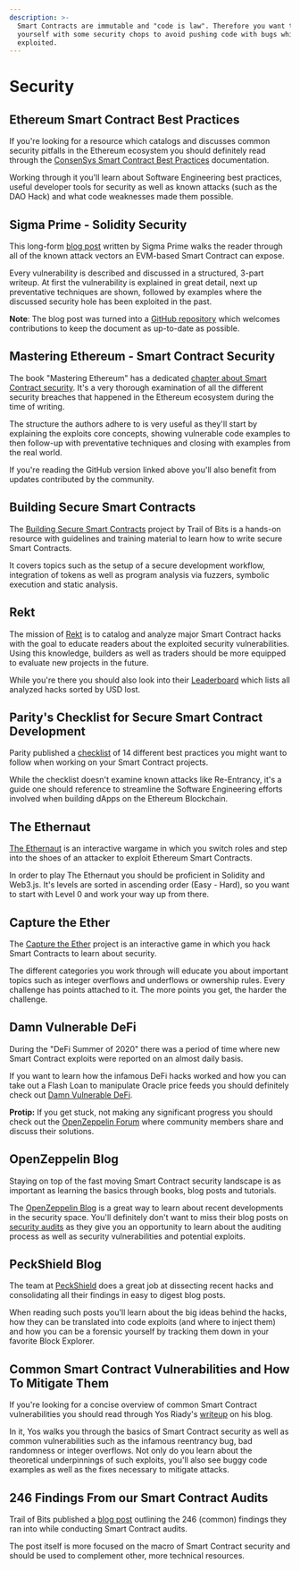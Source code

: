 ```yaml
---
description: >-
  Smart Contracts are immutable and "code is law". Therefore you want to arm
  yourself with some security chops to avoid pushing code with bugs which can be
  exploited.
---
```


# Security

## Ethereum Smart Contract Best Practices

If you're looking for a resource which catalogs and discusses common security pitfalls in the Ethereum ecosystem you should definitely read through the [ConsenSys Smart Contract Best Practices](https://consensys.github.io/smart-contract-best-practices/) documentation.

Working through it you'll learn about Software Engineering best practices, useful developer tools for security as well as known attacks \(such as the DAO Hack\) and what code weaknesses made them possible.

## Sigma Prime - Solidity Security

This long-form [blog post](https://blog.sigmaprime.io/solidity-security.html) written by Sigma Prime walks the reader through all of the known attack vectors an EVM-based Smart Contract can expose.

Every vulnerability is described and discussed in a structured, 3-part writeup. At first the vulnerability is explained in great detail, next up preventative techniques are shown, followed by examples where the discussed security hole has been exploited in the past.

**Note**: The blog post was turned into a [GitHub repository](https://github.com/sigp/solidity-security-blog) which welcomes contributions to keep the document as up-to-date as possible.

## Mastering Ethereum - Smart Contract Security

The book "Mastering Ethereum" has a dedicated [chapter about Smart Contract security](https://github.com/ethereumbook/ethereumbook/blob/develop/09smart-contracts-security.asciidoc). It's a very thorough examination of all the different security breaches that happened in the Ethereum ecosystem during the time of writing.

The structure the authors adhere to is very useful as they'll start by explaining the exploits core concepts, showing vulnerable code examples to then follow-up with preventative techniques and closing with examples from the real world.

If you're reading the GitHub version linked above you'll also benefit from updates contributed by the community.

## Building Secure Smart Contracts

The [Building Secure Smart Contracts](https://github.com/crytic/building-secure-contracts) project by Trail of Bits is a hands-on resource with guidelines and training material to learn how to write secure Smart Contracts.

It covers topics such as the setup of a secure development workflow, integration of tokens as well as program analysis via fuzzers, symbolic execution and static analysis.

## Rekt

The mission of [Rekt](https://www.rekt.news/) is to catalog and analyze major Smart Contract hacks with the goal to educate readers about the exploited security vulnerabilities. Using this knowledge, builders as well as traders should be more equipped to evaluate new projects in the future.

While you're there you should also look into their [Leaderboard](https://www.rekt.news/leaderboard/) which lists all analyzed hacks sorted by USD lost.

## Parity's Checklist for Secure Smart Contract Development

Parity published a [checklist](https://www.parity.io/paritys-checklist-for-secure-smart-contract-development/) of 14 different best practices you might want to follow when working on your Smart Contract projects.

While the checklist doesn't examine known attacks like Re-Entrancy, it's a guide one should reference to streamline the Software Engineering efforts involved when building dApps on the Ethereum Blockchain.

## The Ethernaut

[The Ethernaut](https://ethernaut.openzeppelin.com/) is an interactive wargame in which you switch roles and step into the shoes of an attacker to exploit Ethereum Smart Contracts.

In order to play The Ethernaut you should be proficient in Solidity and Web3.js. It's levels are sorted in ascending order \(Easy - Hard\), so you want to start with Level 0 and work your way up from there.

## Capture the Ether

The [Capture the Ether](https://capturetheether.com/) project is an interactive game in which you hack Smart Contracts to learn about security.

The different categories you work through will educate you about important topics such as integer overflows and underflows or ownership rules. Every challenge has points attached to it. The more points you get, the harder the challenge.

## Damn Vulnerable DeFi

During the "DeFi Summer of 2020" there was a period of time where new Smart Contract exploits were reported on an almost daily basis.

If you want to learn how the infamous DeFi hacks worked and how you can take out a Flash Loan to manipulate Oracle price feeds you should definitely check out [Damn Vulnerable DeFi](https://www.damnvulnerabledefi.xyz/).

**Protip:** If you get stuck, not making any significant progress you should check out the [OpenZeppelin Forum](https://forum.openzeppelin.com/) where community members share and discuss their solutions.

## OpenZeppelin Blog

Staying on top of the fast moving Smart Contract security landscape is as important as learning the basics through books, blog posts and tutorials.

The [OpenZeppelin Blog](https://blog.openzeppelin.com/) is a great way to learn about recent developments in the security space. You'll definitely don't want to miss their blog posts on [security audits](https://blog.openzeppelin.com/security-audits/) as they give you an opportunity to learn about the auditing process as well as security vulnerabilities and potential exploits.

## PeckShield Blog

The team at [PeckShield](https://blog.peckshield.com/) does a great job at dissecting recent hacks and consolidating all their findings in easy to digest blog posts.

When reading such posts you'll learn about the big ideas behind the hacks, how they can be translated into code exploits \(and where to inject them\) and how you can be a forensic yourself by tracking them down in your favorite Block Explorer.

## Common Smart Contract Vulnerabilities and How To Mitigate Them

If you're looking for a concise overview of common Smart Contract vulnerabilities you should read through Yos Riady's [writeup](https://yos.io/2018/10/20/smart-contract-vulnerabilities-and-how-to-mitigate-them/) on his blog.

In it, Yos walks you through the basics of Smart Contract security as well as common vulnerabilities such as the infamous reentrancy bug, bad randomness or integer overflows. Not only do you learn about the theoretical underpinnings of such exploits, you'll also see buggy code examples as well as the fixes necessary to mitigate attacks.

## 246 Findings From our Smart Contract Audits

Trail of Bits published a [blog post](https://blog.trailofbits.com/2019/08/08/246-findings-from-our-smart-contract-audits-an-executive-summary/) outlining the 246 \(common\) findings they ran into while conducting Smart Contract audits.

The post itself is more focused on the macro of Smart Contract security and should be used to complement other, more technical resources.

